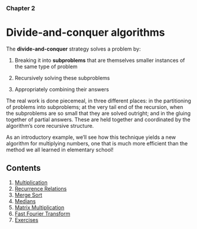 ### Chapter 2
# Divide-and-conquer algorithms

The **divide-and-conquer** strategy solves a problem by:

1. Breaking it into **subproblems** that are themselves smaller instances of the same type of problem

2. Recursively solving these subproblems

3. Appropriately combining their answers

The real work is done piecemeal, in three different places: in the partitioning of problems into subproblems; at the very tail end of the recursion, when the subproblems are so small that they are solved outright; and in the gluing together of partial answers. These are held together and coordinated by the algorithm’s core recursive structure.

As an introductory example, we’ll see how this technique yields a new algorithm for multiplying numbers, one that is much more efficient than the method we all learned in elementary school!

## Contents
1. [Multiplication](/algorithms/Chapter2/2.1)
2. [Recurrence Relations](/algorithms/Chapter2/2.2)
3. [Merge Sort](/algorithms/Chapter2/2.3)
4. [Medians](/algorithms/Chapter2/2.4)
5. [Matrix Multiplication](/algorithms/Chapter2/2.5)
6. [Fast Fourier Transform](/algorithms/Chapter2/2.6)
7. [Exercises](/algorithms/Chapter2/2-ex.pdf)
